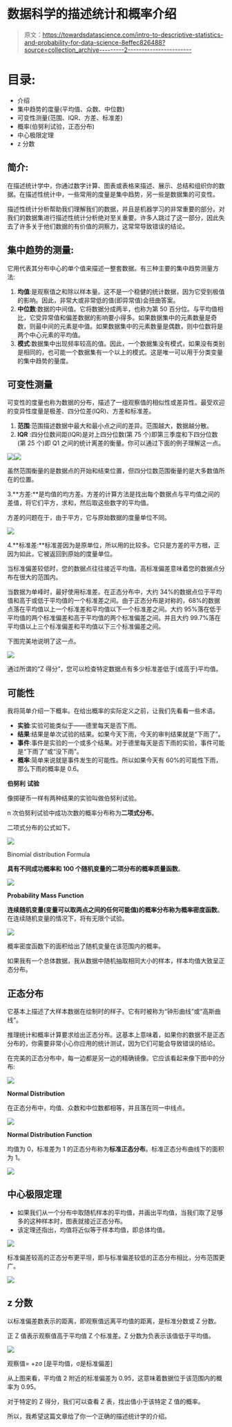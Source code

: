 # 数据科学的描述统计和概率介绍

> 原文：<https://towardsdatascience.com/intro-to-descriptive-statistics-and-probability-for-data-science-8effec826488?source=collection_archive---------2----------------------->

# 目录:

*   介绍
*   集中趋势的度量(平均值、众数、中位数)
*   可变性测量(范围、IQR、方差、标准差)
*   概率(伯努利试验，正态分布)
*   中心极限定理
*   z 分数

## 简介:

在描述统计学中，你通过数字计算、图表或表格来描述、展示、总结和组织你的数据。在描述性统计中，一些常用的度量是集中趋势，另一些是数据集的可变性。

描述性统计分析帮助我们理解我们的数据，并且是机器学习的非常重要的部分。对我们的数据集进行描述性统计分析绝对至关重要。许多人跳过了这一部分，因此失去了许多关于他们数据的有价值的洞察力，这常常导致错误的结论。

## 集中趋势的测量:

它用代表其分布中心的单个值来描述一整套数据。有三种主要的集中趋势测量方法:

1.  **均值**:是观察值之和除以样本量。这不是一个稳健的统计数据，因为它受到极值的影响。因此，非常大或非常低的值(即异常值)会扭曲答案。
2.  **中位数**:数据的中间值。它将数据分成两半，也称为第 50 百分位。与平均值相比，它受异常值和偏差数据的影响要小得多。如果数据集中的元素数量是奇数，则最中间的元素是中值。如果数据集中的元素数量是偶数，则中位数将是两个中心元素的平均值。
3.  **模式**:数据集中出现频率较高的值。因此，一个数据集没有模式，如果没有类别是相同的，也可能一个数据集有一个以上的模式。这是唯一可以用于分类变量的集中趋势的量度。

## **可变性测量**

可变性的度量也称为数据的分布，描述了一组观察值的相似性或差异性。最受欢迎的变异性度量是极差、四分位差(IQR)、方差和标准差。

1.  **范围**:范围描述数据中最大和最小点之间的差异。范围越大，数据越分散。
2.  **IQR** :四分位数间距(IQR)是对上四分位数(第 75 个)即第三季度和下四分位数(第 25 个)即 Q1 之间的统计离差的衡量。你可以通过下面的例子理解这一点。

![](img/55455faa471965937e5c9c0081a7e757.png)![](img/6d2775647f7cc128e838e8b24c925081.png)

虽然范围衡量的是数据点的开始和结束位置，但四分位数范围衡量的是大多数值所在的位置。

3.**方差:**是均值的均方差。方差的计算方法是找出每个数据点与平均值之间的差值，将它们平方，求和，然后取这些数字的平均值。

方差的问题在于，由于平方，它与原始数据的度量单位不同。

![](img/97b602e96cbde2f73f595c9ac492b9d4.png)

4.**标准差:**标准差因为是原单位，所以用的比较多。它只是方差的平方根，正因为如此，它被返回到原始的度量单位。

当标准偏差较低时，您的数据点往往接近平均值。高标准偏差意味着您的数据点分布在很大的范围内。

当数据为单峰时，最好使用标准差。在正态分布中，大约 34%的数据点位于平均值和高于或低于平均值的一个标准差之间。由于正态分布是对称的，68%的数据点落在平均值以上一个标准差和平均值以下一个标准差之间。大约 95%落在低于平均值的两个标准偏差和高于平均值的两个标准偏差之间。并且大约 99.7%落在平均值以上三个标准偏差和平均值以下三个标准偏差之间。

下图完美地说明了这一点。

![](img/d2bed4638d1ed02c7abeeb1c287979dc.png)

通过所谓的“Z 得分”，您可以检查特定数据点有多少标准差低于(或高于)平均值。

## 可能性

我将简单介绍一下概率。在给出概率的实际定义之前，让我们先看看一些术语。

*   **实验**:实验可能类似于——德里每天是否下雨。
*   **结果**:结果是单次试验的结果。如果今天下雨，今天的审判结果就是“下雨了”。
*   **事件**:事件是实验的一个或多个结果。对于德里每天是否下雨的实验，事件可能是“下雨了”或“没下雨”。
*   **概率**:简单来说就是事件发生的可能性。所以如果今天有 60%的可能性下雨，那么下雨的概率是 0.6。

**伯努利** **试验**

像掷硬币一样有两种结果的实验叫做伯努利试验。

n 次伯努利试验中成功次数的概率分布称为**二项式分布**。

二项式分布的公式如下。

![](img/b2f180b6bf014fa216b9d45bb206a69a.png)

Binomial distribution Formula

**具有不同成功概率和 100 个随机变量的二项分布的概率质量函数**。

![](img/ae3f2a6b2b1f8acfc23cfa4c2ad7b773.png)

**Probability Mass Function**

**连续随机变量(**变量可以取两点之间的任何可能值)的概率分布称为**概率密度函数**。在连续随机变量的情况下，将有无限个试验。

![](img/bfedf04181635b4467c5c0909ba0934a.png)

概率密度函数下的面积给出了随机变量在该范围内的概率。

如果我有一个总体数据，我从数据中随机抽取相同大小的样本，样本均值大致呈正态分布。

## 正态分布

它基本上描述了大样本数据在绘制时的样子。它有时被称为“钟形曲线”或“高斯曲线”。

推理统计和概率计算要求给出正态分布。这基本上意味着，如果你的数据不是正态分布的，你需要非常小心你应用的统计测试，因为它们可能会导致错误的结论。

在完美的正态分布中，每一边都是另一边的精确镜像。它应该看起来像下图中的分布:

![](img/4436329f5f1720b55c150be87d21bb9a.png)

**Normal Distribution**

在正态分布中，均值、众数和中位数都相等，并且落在同一中线点。

![](img/89bc32b72f097ac1b58703a0296f295a.png)

**Normal Distribution Function**

均值为 0，标准差为 1 的正态分布称为**标准正态分布**。标准正态分布曲线下的面积为 1。

![](img/8a86c6d2d42ef04f54ec22bc8fe6bf78.png)

## 中心极限定理

*   如果我们从一个分布中取随机样本的平均值，并画出平均值，当我们取了足够多的这种样本时，图表就接近正态分布。
*   该定理还指出，均值将近似等于样本均值，即总体均值。

![](img/eb489d1fd30953f94cc2321404f63856.png)

标准偏差较高的正态分布更平坦，即与标准偏差较低的正态分布相比，分布范围更广。

![](img/57b817ac730848e9768dbc823336ca43.png)

## z 分数

以标准偏差数表示的距离，即观察值远离平均值的距离，是标准分数或 Z 分数。

正 Z 值表示观察值高于平均值 Z 个标准差。Z 分数为负表示该值低于平均值。

![](img/e7a03c80fbe07a10598ecbf0700578d0.png)

观察值= +zσ [是平均值，σ是标准偏差]

从上图来看，平均值 2 附近的标准偏差为 0.95，这意味着数据位于该范围内的概率为 0.95。

对于特定的 Z 得分，我们可以查看 Z 表，找出值小于该特定 Z 值的概率。

所以，我希望这篇文章给了你一个正确的描述统计学的介绍。